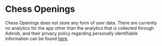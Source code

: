 # Chess Openings

Chess Openings does not store any form of user data. There are currently no analytics for the app other than the analytics that is collected through Admob, and their privacy policy regarding personally identifiable information can be found [here](https://support.google.com/admob/answer/7686480?hl=en&ref_topic=9756841).
